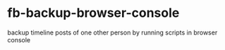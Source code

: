 # fb-backup-browser-console
backup timeline posts of one other person by running scripts in browser console
